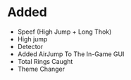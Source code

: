 # Added
- Speef (High Jump + Long Thok)
- High jump
- Detector
- Added AirJump To The In-Game GUI
- Total Rings Caught
- Theme Changer
